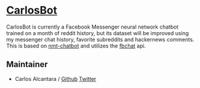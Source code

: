 [CarlosBot](https://m.me/carlosbot.bob.3)
=======================

CarlosBot is currently a Facebook Messenger neural network chatbot trained on a month of reddit history, but its dataset will be improved using my messenger chat history, favorite subreddits and hackernews comments. This is based on [nmt-chatbot](https://github.com/daniel-kukiela/nmt-chatbot) and utilizes the [fbchat](https://github.com/carpedm20/fbchat) api.

Maintainer
---------------------
* Carlos Alcantara / [Github](https://github.com/cmalcantara) [Twitter](https://twitter.com/cmaxyz)
